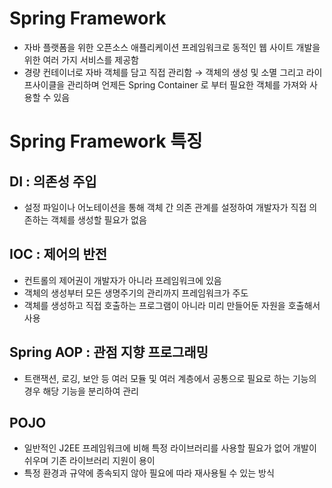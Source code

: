 # Spring Framework 
 - 자바 플랫폼을 위한 오픈소스 애플리케이션 프레임워크로 동적인 웹 사이트 개발을 위한 여러 가지 서비스를 제공함
 - 경량 컨테이너로 자바 객체를 담고 직접 관리함 → 객체의 생성 및 소멸 그리고 라이프사이클을 관리하며 언제든 Spring Container 로 부터 필요한 객체를 가져와 사용할 수 있음

# Spring Framework 특징

## DI : 의존성 주입

 - 설정 파일이나 어노테이션을 통해 객체 간 의존 관계를 설정하여 개발자가 직접 의존하는 객체를 생성할 필요가 없음

## IOC : 제어의 반전 

 - 컨트롤의 제어권이 개발자가 아니라 프레임워크에 있음
 - 객체의 생성부터 모든 생명주기의 관리까지 프레임워크가 주도
 - 객체를 생성하고 직접 호출하는 프로그램이 아니라 미리 만들어둔 자원을 호출해서 사용

## Spring AOP : 관점 지향 프로그래밍

 - 트랜잭션, 로깅, 보안 등 여러 모듈 및 여러 계층에서 공통으로 필요로 하는 기능의 경우 해당 기능을 분리하여 관리

## POJO
 - 일반적인 J2EE 프레임워크에 비해 특정 라이브러리를 사용할 필요가 없어 개발이 쉬우며 기존 라이브러리 지원이 용이
 - 특정 환경과 규약에 종속되지 않아 필요에 따라 재사용될 수 있는 방식